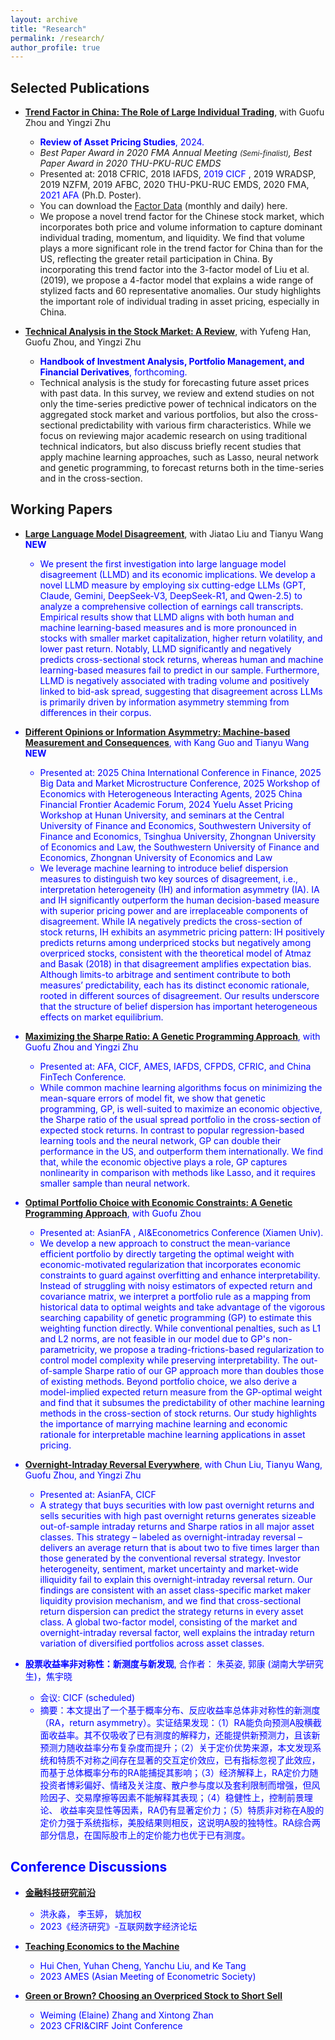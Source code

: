 ```yaml
---
layout: archive
title: "Research"
permalink: /research/
author_profile: true
---
```




Selected Publications
------

+ **[Trend Factor in China: The Role of Large Individual Trading](https://ssrn.com/abstract=3402038)**, with Guofu Zhou and Yingzi Zhu
  + **<font color="blue">Review of Asset Pricing Studies</font>**<font color="blue">, 2024.</font>
  + *Best Paper Award in 2020 FMA Annual Meeting <small>(Semi-finalist)</small>, Best Paper Award in 2020 THU-PKU-RUC EMDS*
  + Presented at: 2018 CFRIC, 2018 IAFDS, <font color="blue"> 2019 CICF </font>, 2019 WRADSP, 2019 NZFM, 2019 AFBC, 2020 THU-PKU-RUC EMDS, 2020 FMA, <font color="blue"> 2021 AFA </font> (Ph.D. Poster).
  + You can download the [Factor Data](https://yangliu-finance.github.io/files/LZZ4_TrendFactor_Monthly&Daily.xls) (monthly and daily) here. 
  + We propose a novel trend factor for the Chinese stock market, which incorporates both price and volume information to capture dominant individual trading, momentum, and liquidity. We find that volume plays a more significant role in the trend factor for China than for the US, reflecting the greater retail participation in China. By incorporating this trend factor into the 3-factor model of Liu et al. (2019), we propose a 4-factor model that explains a wide range of stylized facts and 60 representative anomalies. Our study highlights the important role of individual trading in asset pricing, especially in China.
  <!---
  seminars at Gothenburg University, Lund University, Southwestern University of Finance and Economics, Stockholm University, Tsinghua University, University of Cincinnati, UIUC, and Washington University in St. Louis;
  -->

+ **[Technical Analysis in the Stock Market: A Review](https://ssrn.com/abstract=3850494)**, with Yufeng Han, Guofu Zhou, and Yingzi Zhu
  + **<font color="blue">Handbook of Investment Analysis, Portfolio Management, and Financial Derivatives</font>**<font color="blue">, forthcoming.</font>
  + Technical analysis is the study for forecasting future asset prices with past data. In this survey, we review and extend studies on not only the time-series predictive power of technical indicators on the aggregated stock market and various portfolios, but also the cross-sectional predictability with various firm characteristics. While we focus on reviewing major academic research on using traditional technical indicators, but also discuss briefly recent studies that apply machine learning approaches, such as Lasso, neural network and genetic programming, to forecast returns both in the time-series and in the cross-section.


Working Papers
------


+ **[Large Language Model Disagreement](https://papers.ssrn.com/sol3/papers.cfm?abstract_id=5395056)**, with Jiatao Liu and Tianyu Wang  **<font color="blue">NEW</font>**<font color="blue">
  + We present the <font color="blue">  first</font> investigation into large language model disagreement (LLMD) and its economic implications. We develop a novel LLMD measure by employing six cutting-edge LLMs (GPT, Claude, Gemini, DeepSeek-V3, DeepSeek-R1, and Qwen-2.5) to analyze a comprehensive collection of earnings call transcripts. Empirical results show that LLMD aligns with both human and machine learning-based measures and is more pronounced in stocks with smaller market capitalization, higher return volatility, and lower past return. Notably, LLMD significantly and negatively predicts cross-sectional stock returns, whereas human and machine learning-based measures fail to predict in our sample. Furthermore, LLMD is negatively associated with trading volume and positively linked to bid-ask spread, suggesting that disagreement across LLMs is primarily driven by information asymmetry stemming from differences in their corpus.
  





+ **[Different Opinions or Information Asymmetry: Machine-based Measurement and Consequences](https://papers.ssrn.com/sol3/papers.cfm?abstract_id=5004801)**, with Kang Guo and Tianyu Wang  **<font color="blue">NEW</font>**<font color="blue">
  + Presented at:  2025 China International Conference in Finance, 2025 Big Data and Market Microstructure Conference, 2025 Workshop of Economics with Heterogeneous Interacting Agents, 2025 China Financial Frontier Academic Forum,  2024 Yuelu Asset Pricing Workshop at Hunan University, and seminars at the Central University of Finance and Economics, Southwestern University of Finance and Economics, Tsinghua University, Zhongnan University
  of Economics and Law, the Southwestern University of Finance and Economics, Zhongnan University of Economics and Law
  + We leverage machine learning to introduce belief dispersion measures to distinguish two key sources of disagreement, i.e., interpretation heterogeneity (IH) and information asymmetry (IA). IA and
  IH significantly outperform the human decision-based measure with superior pricing power and are irreplaceable components of disagreement. While IA negatively predicts the cross-section of
  stock returns, IH exhibits an asymmetric pricing pattern: IH positively predicts returns among underpriced stocks but negatively among overpriced stocks, consistent with the theoretical model
  of Atmaz and Basak (2018) in that disagreement amplifies expectation bias. Although limits-to arbitrage and sentiment contribute to both measures’ predictability, each has its distinct economic
  rationale, rooted in different sources of disagreement. Our results underscore that the structure of belief dispersion has important heterogeneous effects on market equilibrium.


+ **[Maximizing the Sharpe Ratio: A Genetic Programming Approach](https://ssrn.com/abstract=3726609)**, with Guofu Zhou and Yingzi Zhu 
  + Presented at:  <font color="blue">  AFA</font>, <font color="blue">  CICF</font>, <font color="blue">  AMES</font>, IAFDS,  CFPDS,  CFRIC,  and China FinTech Conference.
  + While common machine learning algorithms focus on minimizing the mean-square errors of model fit, 
  we show that genetic programming, GP, is well-suited to maximize an economic objective, the Sharpe ratio of 
  the usual spread portfolio in the cross-section of expected stock returns. In contrast to popular regression-based 
  learning tools and the neural network, GP can double their performance in the US, and outperform them internationally. 
  We find that, while the economic objective plays a role, GP captures nonlinearity in comparison with methods like Lasso, 
  and it requires smaller sample than neural network.
  <!---
  seminars in London Business School, Sichuan University, Tsinghua University, Washington University in St. Louis, and Zhejiang University;
  -->

+ **[Optimal Portfolio Choice with Economic Constraints: A Genetic Programming Approach](https://papers.ssrn.com/sol3/papers.cfm?abstract_id=4674858)**, with Guofu Zhou
  + Presented at:  <font color="blue">  AsianFA </font>, AI&Econometrics Conference (Xiamen Univ).
  + We develop a new approach to construct the mean-variance efficient portfolio by directly targeting the optimal weight with economic-motivated regularization that incorporates economic constraints to guard against overfitting and enhance interpretability. Instead of struggling with noisy estimators of expected return and covariance matrix, we interpret a portfolio rule as a mapping from historical data to optimal weights and take advantage of the vigorous searching capability of genetic programming (GP) to estimate this weighting function directly. While conventional penalties, such as L1 and L2 norms, are not feasible in our model due to GP's non-parametricity, we propose a trading-frictions-based regularization to control model complexity while preserving interpretability. The out-of-sample Sharpe ratio of our GP approach more than doubles those of existing methods. Beyond portfolio choice,  we also derive a model-implied expected return measure from the GP-optimal weight and find that it subsumes the predictability of other machine learning methods in the cross-section of stock returns. Our study highlights the importance of marrying machine learning and economic rationale for interpretable machine learning applications in asset pricing.

+ **[Overnight-Intraday Reversal Everywhere](https://ssrn.com/abstract=4605208)**, with Chun Liu, Tianyu Wang, Guofu Zhou, and Yingzi Zhu
  + Presented at: <font color="blue"> AsianFA,  CICF </font>
  + A strategy that buys securities with low past overnight returns and sells securities with high past overnight returns generates sizeable out-of-sample intraday returns and Sharpe ratios in all major asset classes. This strategy – labeled as overnight-intraday reversal – delivers an average return that is about two to five times larger than those generated by the conventional reversal strategy. Investor heterogeneity, sentiment, market uncertainty and market-wide illiquidity fail to explain this overnight-intraday reversal return. Our findings are consistent with an asset class-specific market maker liquidity provision mechanism, and we find that cross-sectional return dispersion can predict the strategy returns in every asset class.
A global two-factor model, consisting of the market and overnight-intraday reversal factor, well explains the intraday return variation of diversified portfolios across asset classes.


+ **股票收益率非对称性：新测度与新发现**, 合作者： 朱英姿, 郭康 (湖南大学研究生)，焦宇晓
  + 会议: <font color="blue">  CICF </font> (scheduled)
  + 摘要：本文提出了一个基于概率分布、反应收益率总体非对称性的新测度（RA，return asymmetry）。实证结果发现：（1）RA能负向预测A股横截面收益率。其不仅吸收了已有测度的解释力，还能提供新预测力，且该新预测力随收益率分布复杂度而提升；（2）关于定价优势来源，本文发现系统和特质不对称之间存在显著的交互定价效应，已有指标忽视了此效应，而基于总体概率分布的RA能捕捉其影响；（3）经济解释上，RA定价力随投资者博彩偏好、情绪及关注度、散户参与度以及套利限制而增强，但风险因子、交易摩擦等因素不能解释其表现；（4）稳健性上，控制前景理论、 收益率突显性等因素，RA仍有显著定价力；（5）特质非对称在A股的定价力强于系统指标，美股结果则相反，这说明A股的独特性。RA综合两部分信息，在国际股市上的定价能力也优于已有测度。


<!---
+ **股票收益率非对称性：新测度与新发现**, 合作者： 朱英姿, 郭康 (湖南大学研究生)
  + 会议: <font color="blue"> 2024 CICF </font>(scheduled)
  + 摘要：We propose a new asymmetry measure (RA, return asymmetry) based on the return probability distribution to capture overall asymmetry. Empirical results show that: (1) RA can negatively predict the cross-sectional stock return. It not only absorbs the explanatory power of existing measures but also provides new predictability that increases with the complexity of the return distribution; (2) There is an interactive pricing effect between systematic and idiosyncratic asymmetry components, which is ignored by existing measures but captured by RA; (3) RA pricing power increases with investors’ gaming preferences, sentiment, attention, retail investor participation, and arbitrage restrictions; (4) RA's performance is robust to risk factors and other behavioral effects such as the prospect and salience theory; (5) The idiosyncratic asymmetry component is more important than the systematic counterpart in China, while the results in the US are the opposite. Combining the two components, our RA measure exhibits robust performance in the global stock markets.
-->

Conference Discussions
------


+ **[金融科技研究前沿](https://yangliu-finance.github.io/files/Discuss_2023_Hong_FinTech.pdf)**
  + 洪永淼， 李玉婷， 姚加权
  + 2023《经济研究》-互联网数字经济论坛
    
+ **[Teaching Economics to the Machine](https://yangliu-finance.github.io/files/Discuss_2023AMES_Chen_TeachingEconomicsToTheMachine.pdf)**
  + Hui Chen, Yuhan Cheng, Yanchu Liu, and Ke Tang
  + 2023 AMES (Asian Meeting of Econometric Society)
  

+ **[Green or Brown? Choosing an Overpriced Stock to Short Sell](https://yangliu-finance.github.io/files/Discuss_2023CFRI_Zhang_GreenOrBrown.pdf)**
  +  Weiming (Elaine) Zhang and Xintong Zhan
  + 2023 CFRI&CIRF Joint Conference

<!---
Work in Progress
-----
+ **Choosing Factors: Explanatory Power vs Model Parsimony**
  + We examine which factor collection, in the model space spanned by existing factors, performs best in terms of the balance between explanatory power and model parsimony. Taking the union of the factors in the recent notable models, our comparison of 512 models shows that Liu, Zhou, and Zhu’s (2020) four factor model achieves the greatest explanatory power measured by the Sharpe ratio among all those satisfying model parsimony condition. Moreover, this model exhibits greater ability in explaining various test assets, and it also earns persistent premium.
-->


<!---
+ **Overnight-intraday Reversal in China**, (in Chinese) with Ronghua Qu and Tianyu Wang
  + We find a significant overnight-intraday reversal effect in the Chinese A share stock market, i.e., the
stocks with lower (higher) overnight returns will on average earn higher (lower) future intraday returns.
This overnight-intraday reversal effect substantially outperforms the traditional reversal effect by earning
a much higher daily return of 1.12% and a greater annualized Sharpe ratio up to 18.02. Moreover, this
effect increases with the stock illiquidity, the short-sale constraint, and individual ownership, indicating
that the illiquidity premium and investor sentiment are the two driving forces behind this reversal effect.
-->

<!---
  + In this paper, we examine the effect.
  + Download [here](https://yangliu-finance.github.io/files/WorkingPaper.pdf)
-->

